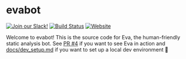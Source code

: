 # evabot
[![Join our Slack!](https://img.shields.io/badge/slack-join%20us!-e01563.svg)](http://slack.evabot.io)
[![Build Status](https://travis-ci.org/macaullyjames/evabot.svg?branch=master)](https://travis-ci.org/macaullyjames/evabot)
[![Website](https://img.shields.io/badge/url-evabot.io-lightgrey.svg)](http://evabot.io)

Welcome to evabot! This is the source code for Eva, the human-friendly static
analysis bot. See [PR #4](https://github.com/macaullyjames/evabot/pull/4) if
you want to see Eva in action and [docs/dev_setup.md](docs/dev_setup.md) if you
want to set up a local dev environment 🍻

